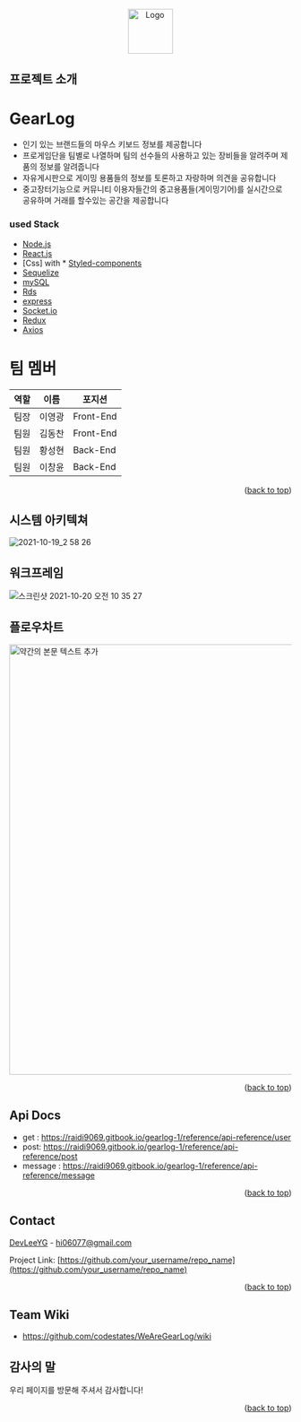 <!-- PROJECT LOGO -->
<br />
<div align="center">
  <a href="https://github.com/othneildrew/Best-README-Template">
    <img src="images/logo.png" alt="Logo" width="80" height="80">
  </a>
</div>





## 프로젝트 소개
<!-- 
[![Product Name Screen Shot][product-screenshot]](https://example.com) -->
# GearLog

  * 인기 있는 브랜드들의 마우스 키보드 정보를 제공합니다
  * 프로게임단을 팀별로 나열하며 팀의 선수들의 사용하고 있는 장비들을 알려주며 제품의 정보를 알려줍니다
  * 자유게시판으로 게이밍 용품들의 정보를 토론하고 자랑하며 의견을 공유합니다
  * 중고장터기능으로 커뮤니티 이용자들간의 중고용품들(게이밍기어)를 실시간으로 공유하며 거래를 할수있는 공간을 제공합니다



### used Stack
* [Node.js](https://nodejs.org/) 
* [React.js](https://reactjs.org/)
* [Css] with * [Styled-components](https://styled-components.com/)
* [Sequelize](https://sequelize.org/)
* [mySQL](https://www.mysql.com/)
* [Rds](https://aws.amazon.com/)
* [express](https://expressjs.com/ko/)
* [Socket.io](https://socket.io/)
* [Redux](https://ko.redux.js.org/)
* [Axios](https://www.axios.com/)

# 팀 멤버

|역할|이름|포지션|
|------|---|---|
|팀장|이영광|Front-End|
|팀원|김동찬|Front-End| 
|팀원|황성현|Back-End|
|팀원|이창윤|Back-End|







<p align="right">(<a href="#top">back to top</a>)</p>


## 시스템 아키텍쳐

![2021-10-19_2 58 26](https://user-images.githubusercontent.com/81807542/138013131-ee6160d7-a16a-4472-b017-f5b38866f08b.png)


## 워크프레임
 ![스크린샷 2021-10-20 오전 10 35 27](https://user-images.githubusercontent.com/81807542/138013368-0520540c-9932-48b1-9e46-d2a7c2265247.png)

## 플로우차트
<img width="768" alt="약간의 본문 텍스트 추가" src="https://user-images.githubusercontent.com/81807542/138022705-37dd4b15-79f2-4c34-b713-442da6fdbcbb.png">


<p align="right">(<a href="#top">back to top</a>)</p>



<!-- LICENSE -->
## Api Docs

* get : https://raidi9069.gitbook.io/gearlog-1/reference/api-reference/user
* post: https://raidi9069.gitbook.io/gearlog-1/reference/api-reference/post
* message : https://raidi9069.gitbook.io/gearlog-1/reference/api-reference/message

<p align="right">(<a href="#top">back to top</a>)</p>



<!-- CONTACT -->
## Contact

[DevLeeYG](https://github.com/DevLeeYG) - hi06077@gmail.com

Project Link: [https://github.com/your_username/repo_name](https://github.com/your_username/repo_name)

<p align="right">(<a href="#top">back to top</a>)</p>

## Team Wiki

* https://github.com/codestates/WeAreGearLog/wiki



## 감사의 말

우리 페이지를 방문해 주셔서 감사합니다! 


<p align="right">(<a href="#top">back to top</a>)</p>



